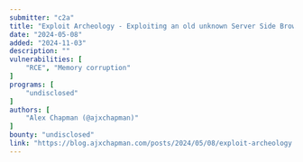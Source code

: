 ```yaml
---
submitter: "c2a"
title: "Exploit Archeology - Exploiting an old unknown Server Side Browser"
date: "2024-05-08"
added: "2024-11-03"
description: ""
vulnerabilities: [
    "RCE", "Memory corruption"
]
programs: [
    "undisclosed"
]
authors: [
    "Alex Chapman (@ajxchapman)"
]
bounty: "undisclosed"
link: "https://blog.ajxchapman.com/posts/2024/05/08/exploit-archeology.html"
---
```




